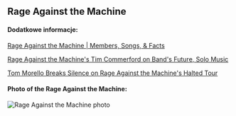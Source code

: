 ## Rage Against the Machine
#### Dodatkowe informacje:
[Rage Against the Machine | Members, Songs, & Facts](https://www.britannica.com/topic/Rage-Against-the-Machine)

[Rage Against the Machine's Tim Commerford on Band's Future, Solo Music](https://www.rollingstone.com/music/music-features/rage-against-the-machine-breakup-tim-commerford-1234971594/)

[Tom Morello Breaks Silence on Rage Against the Machine's Halted Tour](https://www.rollingstone.com/music/music-features/tom-morello-interview-rage-against-machine-tour-1234705186/)

#### Photo of the Rage Against the Machine:
![Rage Against the Machine photo](https://consequence.net/wp-content/uploads/2020/02/Rage-Against-the-Machine.jpg?resize=1024)
